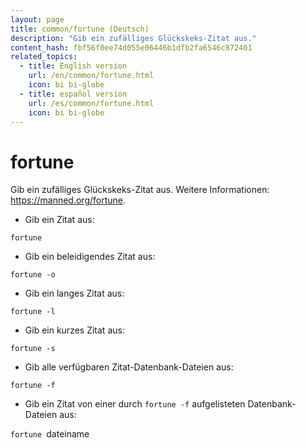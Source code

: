 ```yaml
---
layout: page
title: common/fortune (Deutsch)
description: "Gib ein zufälliges Glückskeks-Zitat aus."
content_hash: fbf56f0ee74d055e06446b1dfb2fa6546c872401
related_topics:
  - title: English version
    url: /en/common/fortune.html
    icon: bi bi-globe
  - title: español version
    url: /es/common/fortune.html
    icon: bi bi-globe
---
```

# fortune

Gib ein zufälliges Glückskeks-Zitat aus.
Weitere Informationen: <https://manned.org/fortune>.

- Gib ein Zitat aus:

`fortune`

- Gib ein beleidigendes Zitat aus:

`fortune -o`

- Gib ein langes Zitat aus:

`fortune -l`

- Gib ein kurzes Zitat aus:

`fortune -s`

- Gib alle verfügbaren Zitat-Datenbank-Dateien aus:

`fortune -f`

- Gib ein Zitat von einer durch `fortune -f` aufgelisteten Datenbank-Dateien aus:

`fortune `<span class="tldr-var badge badge-pill bg-dark-lm bg-white-dm text-white-lm text-dark-dm font-weight-bold">dateiname</span>
